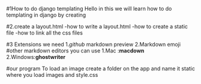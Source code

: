 #1How to do django templating
Hello in this we will learn how to do templating in django by creating 

#2.create a layout.html
-how to write a layout.html
-how to create a static file 
-how to link all the css files 

#3 Extensions we need
1.*github* markdown preview
2.Markdown emoji
#other markdown editors you can use
1.Mac :**macdown**
2.Windows:**ghostwriter**


#our program
To load an image create a folder on the app and name it static where you load images and style.css
